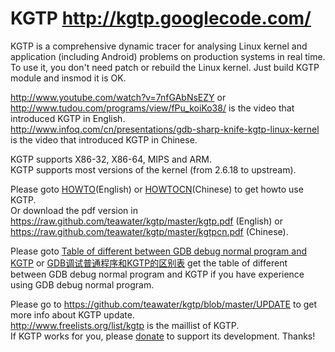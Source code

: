 KGTP http://kgtp.googlecode.com/
====

KGTP is a comprehensive dynamic tracer for analysing Linux kernel and application (including Android) problems on production systems in real time.<br>
To use it, you don't need patch or rebuild the Linux kernel. Just build KGTP module and insmod it is OK.<br>

http://www.youtube.com/watch?v=7nfGAbNsEZY or http://www.tudou.com/programs/view/fPu_koiKo38/ is the video that introduced KGTP in English.<br>
http://www.infoq.com/cn/presentations/gdb-sharp-knife-kgtp-linux-kernel is the video that introduced KGTP in Chinese.<br>

KGTP supports X86-32, X86-64, MIPS and ARM.<br>
KGTP supports most versions of the kernel (from 2.6.18 to upstream).<br>

Please goto [HOWTO](https://code.google.com/p/kgtp/wiki/HOWTO)(English) or [HOWTOCN](https://code.google.com/p/kgtp/wiki/HOWTOCN)(Chinese) to get howto use KGTP.<br>
Or download the pdf version in https://raw.github.com/teawater/kgtp/master/kgtp.pdf (English) or https://raw.github.com/teawater/kgtp/master/kgtpcn.pdf (Chinese).

Please goto [Table of different between GDB debug normal program and KGTP](https://code.google.com/p/kgtp/wiki/HOWTO#Table_of_different_between_GDB_debug_normal_program_and_KGTP) or [GDB调试普通程序和KGTP的区别表](https://code.google.com/p/kgtp/wiki/HOWTOCN#GDB调试普通程序和KGTP的区别表) get the table of different between GDB debug normal program and KGTP if you have experience using GDB debug normal program.<br>

Please go to https://github.com/teawater/kgtp/blob/master/UPDATE to get more info about KGTP update.<br>
http://www.freelists.org/list/kgtp is the maillist of KGTP.<br>
If KGTP works for you, please [donate](https://me.alipay.com/teawater) to support its development. Thanks!<br>
